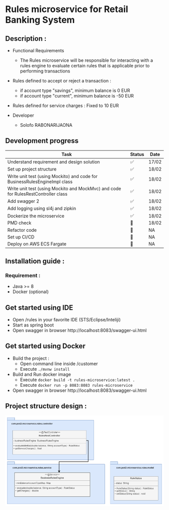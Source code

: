 # Rules microservice for Retail Banking System

## Description :

- Functional Requirements
  - The Rules microservice will be responsible for interacting with a rules engine to evaluate certain rules that is applicable prior to performing transactions 
- Rules defined to accept or reject a transaction :
  - if account type "savings", minimum balance is 0 EUR
  - if account type "current", minimum balance is -50 EUR
- Rules defined for service charges : Fixed to 10 EUR

- Developer
  - Solofo RABONARIJAONA

## Development progress
| Task | Status | Date |
|---------|--------|------|
| Understand requirement and design solution | ✅ | 17/02 |
| Set up project structure | ✅ | 18/02 |
| Write unit test (using Mockito) and code for BusinessRulesEngineImpl class | ✅ | 18/02 |
| Write unit test (using Mockito and MockMvc) and code for RulesRestController class  | ✅ | 18/02 |
| Add swagger 2 | ✅ | 18/02 |
| Add logging using sl4j and zipkin | ✅ | 18/02 |
| Dockerize the microservice | ✅ | 18/02 |
| PMD check | 🚧 | 18/02 |
| Refactor code | 🚧 | NA |
| Set up CI/CD | 🚧 | NA |
| Deploy on AWS ECS Fargate | 🚧 | NA |

## Installation guide :
### Requirement :
- Java >= 8
- Docker (optional)

## Get started using IDE
- Open /rules in your favorite IDE (STS/Eclipse/Inteliji)
- Start as spring boot
- Open swagger in browser http://localhost:8083/swagger-ui.html

## Get started using Docker
- Build the project :
  - Open command line inside /customer
  - Execute `./mvnw install`
- Build and Run docker image
  - Execute `docker build -t rules-microservice:latest .`
  - Execute `docker run -p 8083:8083 rules-microservice`
- Open swagger in browser http://localhost:8083/swagger-ui.html

## Project structure design :
![class diagram](https://github.com/meniman98/Retail_Banking/blob/rules/Rule/class_diagram_v1.png)
